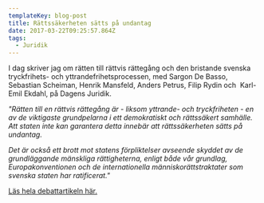 ```yaml
---
templateKey: blog-post
title: Rättssäkerheten sätts på undantag
date: 2017-03-22T09:25:57.864Z
tags:
  - Juridik
---
```

I dag skriver jag om rätten till rättvis rättegång och den bristande svenska tryckfrihets- och yttrandefrihetsprocessen, med Sargon De Basso, Sebastian Scheiman, Henrik Mansfeld, Anders Petrus, Filip Rydin och  Karl-Emil Ekdahl, på Dagens Juridik.

_"Rätten till en rättvis rättegång är - liksom yttrande- och tryckfriheten - en av de viktigaste grundpelarna i ett demokratiskt och rättssäkert samhälle. Att staten inte kan garantera detta innebär att rättssäkerheten sätts på undantag._

_Det är också ett brott mot statens förpliktelser avseende skyddet av de grundläggande mänskliga rättigheterna, enligt både vår grundlag, Europakonventionen och de internationella människorättstraktater som svenska staten har ratificerat."_

[Läs hela debattartikeln här.](http://www.dagensjuridik.se/2017/03/mediebolagens-tryckfrihet-gar-ut-over-den-enskildes-rattssakerhet-andra-grundlagen)
